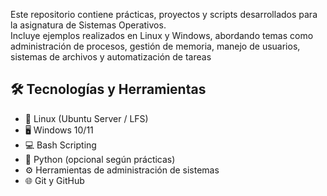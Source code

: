 Este repositorio contiene prácticas, proyectos y scripts desarrollados para la asignatura de Sistemas Operativos.  
Incluye ejemplos realizados en Linux y Windows, abordando temas como administración de procesos, gestión de memoria, manejo de usuarios, sistemas de archivos y automatización de tareas
## 🛠 Tecnologías y Herramientas
- 🐧 Linux (Ubuntu Server / LFS)
- 🖥 Windows 10/11
- 💻 Bash Scripting
- 🐍 Python (opcional según prácticas)
- ⚙ Herramientas de administración de sistemas
- 🌐 Git y GitHub
